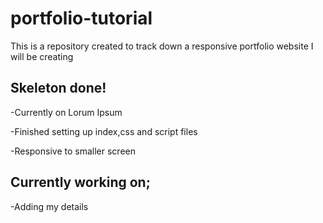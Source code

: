 # portfolio-tutorial

This is a repository created to track down a responsive portfolio website I will be creating

## Skeleton done!

-Currently on Lorum Ipsum

-Finished setting up index,css and script files

-Responsive to smaller screen

## Currently working on;

-Adding my details
